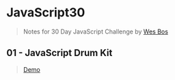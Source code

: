 # JavaScript30
> Notes for 30 Day JavaScript Challenge by [Wes Bos](https://github.com/wesbos/JavaScript30)
## 01 - JavaScript Drum Kit
> [Demo](https://andy-techen.github.io/js30/01%20-%20JavaScript%20Drum%20Kit/index.html)

